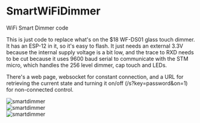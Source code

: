 # SmartWiFiDimmer
WiFi Smart Dimmer code

This is just code to replace what's on the $18 WF-DS01 glass touch dimmer. It has an ESP-12 in it, so it's easy to flash. It just needs an external 3.3V because the internal supply voltage is a bit low, and the trace to RXD needs to be cut because it uses 9600 baud serial to communicate with the STM micro, which handles the 256 level dimmer, cap touch and LEDs.

There's a web page, websocket for constant connection, and a URL for retrieving the current state and turning it on/off (/s?key=password&on=1) for non-connected control.

![smartdimmer](http://www.curioustech.net/images/dimmer1.jpg)  
![smartdimmer](http://www.curioustech.net/images/dimmer2.jpg)  
![smartdimmer](http://www.curioustech.net/images/dimmerpage.png)  
